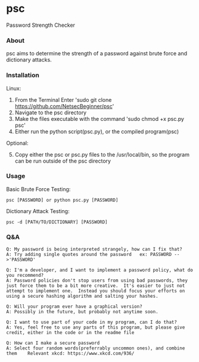 # psc
Password Strength Checker
### About
psc aims to determine the strength of a password against brute force and dictionary attacks.
### Installation
Linux:

1. From the Terminal Enter 'sudo git clone https://github.com/NetsecBeginner/psc'
2. Navigate to the psc directory
3. Make the files executable with the command 'sudo chmod +x psc.py psc'
4. Either run the python script(psc.py), or the compiled program(psc)

  Optional:
  
5. Copy either the psc or psc.py files to the /usr/local/bin, so the program can be run outside of the psc directory
### Usage
Basic Brute Force Testing:
```
psc [PASSWORD] or python psc.py [PASSWORD]
```
Dictionary Attack Testing:
```
psc -d [PATH/TO/DICTIONARY] [PASSWORD]
```
### Q&A
```
Q: My password is being interpreted strangely, how can I fix that?
A: Try adding single quotes around the password   ex: PASSWORD -->'PASSWORD'
```
```
Q: I'm a developer, and I want to implement a password policy, what do you recommend?
A: Password policies don't stop users from using bad passwords, they just force them to be a bit more creative.  It's easier to just not attempt to implement one.  Instead you should focus your efforts on using a secure hashing algorithm and salting your hashes.
```
```
Q: Will your program ever have a graphical version?
A: Possibly in the future, but probably not anytime soon.
```
```
Q: I want to use part of your code in my program, can I do that?
A: Yes, feel free to use any parts of this program, but please give credit, either in the code or in the readme file
```
```
Q: How can I make a secure password
A: Select four random words(preferrably uncommon ones), and combine them    Relevant xkcd: https://www.xkcd.com/936/
```
